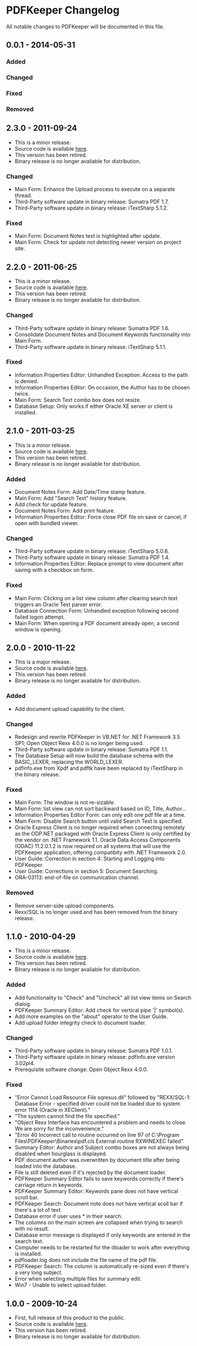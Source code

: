 # PDFKeeper Changelog
All notable changes to PDFKeeper will be documented in this file.

## 0.0.1 - 2014-05-31
### Added

### Changed

### Fixed

### Removed








## 2.3.0 - 2011-09-24
- This is a minor release.
- Source code is available [here](https://github.com/rffrasca/PDFKeeper-Source-Archive/tree/master/2.3.0).
- This version has been retired.
- Binary release is no longer available for distribution.
### Changed
- Main Form: Enhance the Upload process to execute on a separate thread.
- Third-Party software update in binary release: Sumatra PDF 1.7.
- Third-Party software update in binary release: iTextSharp 5.1.2.
### Fixed
- Main Form: Document Notes text is highlighted after update.
- Main Form: Check for update not detecting newer version on project site.

## 2.2.0 - 2011-06-25
- This is a minor release.
- Source code is available [here](https://github.com/rffrasca/PDFKeeper-Source-Archive/tree/master/2.2.0).
- This version has been retired.
- Binary release is no longer available for distribution.
### Changed
- Third-Party software update in binary release: Sumatra PDF 1.6.
- Consolidate Document Notes and Document Keywords functionality into Main Form.
- Third-Party software update in binary release: iTextSharp 5.1.1.
### Fixed
- Information Properties Editor: Unhandled Exception: Access to the path is denied.
- Information Properties Editor: On occasion, the Author has to be chosen twice.
- Main Form: Search Text combo box does not resize.
- Database Setup: Only works if either Oracle XE server or client is installed.

## 2.1.0 - 2011-03-25
- This is a minor release.
- Source code is available [here](https://github.com/rffrasca/PDFKeeper-Source-Archive/tree/master/2.1.0).
- This version has been retired.
- Binary release is no longer available for distribution.
### Added
- Document Notes Form: Add Date/Time stamp feature.
- Main Form: Add "Search Text" history feature.
- Add check for update feature.
- Document Notes Form: Add print feature.
- Information Properties Editor: Force close PDF file on save or cancel, if open with bundled viewer.
### Changed
- Third-Party software update in binary release: iTextSharp 5.0.6.
- Third-Party software update in binary release: Sumatra PDF 1.4.
- Information Properties Editor: Replace prompt to view document after saving with a checkbox on form.
### Fixed
- Main Form: Clicking on a list view column after clearing search text triggers an Oracle Text parser error.
- Database Connection Form: Unhandled exception following second failed logon attempt.
- Main Form: When opening a PDF document already open, a second window is opening.

## 2.0.0 - 2010-11-22
- This is a major release.
- Source code is available [here](https://github.com/rffrasca/PDFKeeper-Source-Archive/tree/master/2.0.0).
- This version has been retired.
- Binary release is no longer available for distribution.
### Added
- Add document upload capability to the client.
### Changed
- Redesign and rewrite PDFKeeper in VB.NET for .NET Framework 3.5 SP1; Open Object Rexx 4.0.0 is no longer being used.
- Third-Party software update in binary release: Sumatra PDF 1.1.
- The Database Setup will now build the database schema with the BASIC_LEXER, replacing the WORLD_LEXER.
- pdfinfo.exe from Xpdf and pdftk have been replaced by iTextSharp in the binary release.
### Fixed
- Main Form: The window is not re-sizable.
- Main Form: list view can not sort backward based on ID, Title, Author...
- Information Properties Editor Form: can only edit one pdf file at a time.
- Main Form: Disable Search button until valid Search Text is specified.
- Oracle Express Client is no longer required when connecting remotely as the ODP.NET packaged with Oracle Express Client is only certified by the vendor on .NET Framework 1.1. Oracle Data Access Components (ODAC) 11.2.0.1.2 is now required on all systems that will use the PDFKeeper application, offering compatibity with .NET Framework 2.0.
- User Guide: Correction in section 4: Starting and Logging into PDFKeeper.
- User Guide: Corrections in section 5: Document Searching.
- ORA-03113: end-of-file on communication channel.
### Removed
- Remove server-side upload components.
- Rexx/SQL is no longer used and has been removed from the binary release.

## 1.1.0 - 2010-04-29
- This is a minor release.
- Source code is available [here](https://github.com/rffrasca/PDFKeeper-Source-Archive/tree/master/1.1.0).
- This version has been retired.
- Binary release is no longer available for distribution.
### Added
- Add functionality to "Check" and "Uncheck" all list view items on Search dialog.
- PDFKeeper Summary Editor: Add check for vertical pipe '|' symbol(s).
- Add more examples on the "about" operator to the User Guide.
- Add upload folder integrity check to document loader.
### Changed
- Third-Party software update in binary release: Sumatra PDF 1.0.1.
- Third-Party software update in binary release: pdfinfo.exe version 3.02pl4.
- Prerequisite software change: Open Object Rexx 4.0.0.
### Fixed
- "Error Cannot Load Resource File sqresus.dll" followed by "REXX/SQL-1: Database Error - specified driver could not be loaded due to system error 1114 (Oracle in XEClient)."
- "The system cannot find the file specified."
- "Object Rexx Interface has encountered a problem and needs to close. We are sorry for the inconvenience."
- "Error 40 Incorrect call to routine occurred on line 97 of C:\Program Files\PDFKeeper\Binaries\pdf.cls External routine RXWINEXEC failed".
- Summary Editor: Author and Subject combo boxes are not always being disabled when hourglass is displayed.
- PDF document author was overwritten by document title after being loaded into the database.
- File is still deleted even if it's rejected by the document loader.
- PDFKeeper Summary Editor fails to save keywords correctly if there's carriage return in keywords.
- PDFKeeper Summary Editor: Keywords pane does not have vertical scroll bar.
- PDFKeeper Search: Document note does not have vertical scoll bar if there's a lot of text.
- Database error if user uses * in their search.
- The columns on the main screen are collapsed when trying to search with no result.
- Database error message is displayed if only keywords are entered in the search text.
- Computer needs to be restarted for the dloader to work after everything is installed.
- pdfloader.log does not include the file name of the pdf file.
- PDFKeeper Search: The column is automatically re-sized even if there's a very long subject.
- Error when selecting multiple files for summary edit.
- Win7 - Unable to select upload folder.

## 1.0.0 - 2009-10-24
- First, full release of this product to the public.
- Source code is available [here](https://github.com/rffrasca/PDFKeeper-Source-Archive/tree/master/1.0.0).
- This version has been retired.
- Binary release is no longer available for distribution.
